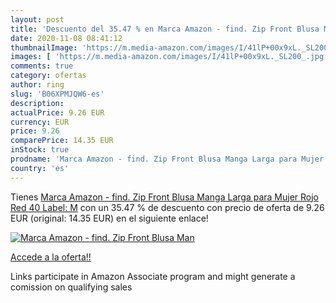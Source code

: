 ```yaml
---
layout: post
title: 'Descuento del 35.47 % en Marca Amazon - find. Zip Front Blusa Man'
date: 2020-11-08 08:41:12
thumbnailImage: 'https://m.media-amazon.com/images/I/41lP+00x9xL._SL200_.jpg'
images: [ 'https://m.media-amazon.com/images/I/41lP+00x9xL._SL200_.jpg' ]
comments: true
category: ofertas
author: ring
slug: 'B06XPMJQW6-es'
description:
actualPrice: 9.26 EUR
currency: EUR
price: 9.26
comparePrice: 14.35 EUR
inStock: true
prodname: 'Marca Amazon - find. Zip Front Blusa Manga Larga para Mujer  Rojo  Red   40  Label: M'
country: 'es'
---
```


Tienes [Marca Amazon - find. Zip Front Blusa Manga Larga para Mujer  Rojo  Red   40  Label: M](https://www.amazon.es/dp/B06XPMJQW6/?tag=tolees-21) con un 35.47 % de descuento con precio de oferta de 9.26 EUR (original: 14.35 EUR) en el siguiente enlace!

[![Marca Amazon - find. Zip Front Blusa Man](https://m.media-amazon.com/images/I/41lP+00x9xL._SL200_.jpg)](https://www.amazon.es/dp/B06XPMJQW6/?tag=tolees-21)

[Accede a la oferta!!](https://www.amazon.es/dp/B06XPMJQW6/?tag=tolees-21)

Links participate in Amazon Associate program and might generate a comission on qualifying sales


